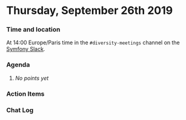 # Thursday, September 26th 2019

### Time and location
At 14:00 Europe/Paris time in the `#diversity-meetings` channel on the [Symfony Slack][slack].

### Agenda
1) _No points yet_

### Action Items

### Chat Log


[slack]: https://symfony.com/slack
